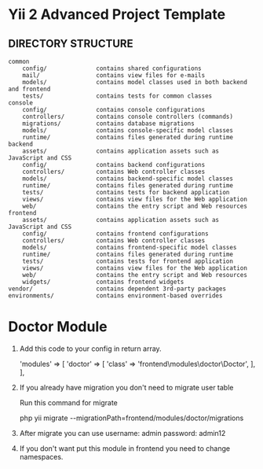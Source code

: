 Yii 2 Advanced Project Template
===============================

DIRECTORY STRUCTURE
-------------------

```
common
    config/              contains shared configurations
    mail/                contains view files for e-mails
    models/              contains model classes used in both backend and frontend
    tests/               contains tests for common classes    
console
    config/              contains console configurations
    controllers/         contains console controllers (commands)
    migrations/          contains database migrations
    models/              contains console-specific model classes
    runtime/             contains files generated during runtime
backend
    assets/              contains application assets such as JavaScript and CSS
    config/              contains backend configurations
    controllers/         contains Web controller classes
    models/              contains backend-specific model classes
    runtime/             contains files generated during runtime
    tests/               contains tests for backend application    
    views/               contains view files for the Web application
    web/                 contains the entry script and Web resources
frontend
    assets/              contains application assets such as JavaScript and CSS
    config/              contains frontend configurations
    controllers/         contains Web controller classes
    models/              contains frontend-specific model classes
    runtime/             contains files generated during runtime
    tests/               contains tests for frontend application
    views/               contains view files for the Web application
    web/                 contains the entry script and Web resources
    widgets/             contains frontend widgets
vendor/                  contains dependent 3rd-party packages
environments/            contains environment-based overrides
```
Doctor Module
===============================

1. Add this code to your config in return array.

    'modules' => [
        'doctor' => [
            'class' => 'frontend\modules\doctor\Doctor',
        ],
    ],
2. If you already have migration you don't need to migrate user table

    Run this command for migrate 

    php yii migrate --migrationPath=frontend/modules/doctor/migrations 

3. After migrate you can use 
    username: admin
    password: admin12

4. If you don't want put this module in frontend you need to change namespaces.


     

